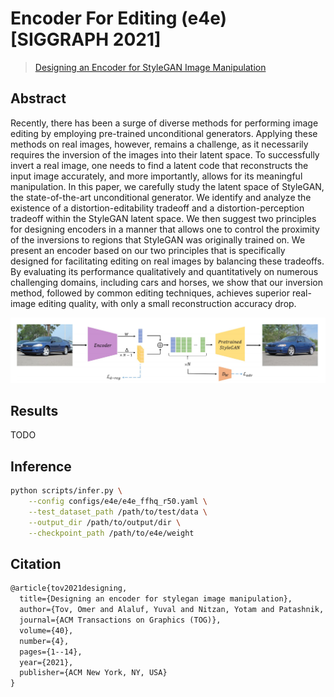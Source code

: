 # Encoder For Editing (e4e) [SIGGRAPH 2021]

> [Designing an Encoder for StyleGAN Image Manipulation](https://arxiv.org/abs/2102.02766)

## Abstract

Recently, there has been a surge of diverse methods for performing image editing by employing pre-trained unconditional generators. Applying these methods on real images, however, remains a challenge, as it necessarily requires the inversion of the images into their latent space. To successfully invert a real image, one needs to find a latent code that reconstructs the input image accurately, and more importantly, allows for its meaningful manipulation. In this paper, we carefully study the latent space of StyleGAN, the state-of-the-art unconditional generator. We identify and analyze the existence of a distortion-editability tradeoff and a distortion-perception tradeoff within the StyleGAN latent space. We then suggest two principles for designing encoders in a manner that allows one to control the proximity of the inversions to regions that StyleGAN was originally trained on. We present an encoder based on our two principles that is specifically designed for facilitating editing on real images by balancing these tradeoffs. By evaluating its performance qualitatively and quantitatively on numerous challenging domains, including cars and horses, we show that our inversion method, followed by common editing techniques, achieves superior real-image editing quality, with only a small reconstruction accuracy drop.

![e4e](../../docs/e4e.png)

## Results

TODO

## Inference

```bash
python scripts/infer.py \
	--config configs/e4e/e4e_ffhq_r50.yaml \
	--test_dataset_path /path/to/test/data \
    --output_dir /path/to/output/dir \
    --checkpoint_path /path/to/e4e/weight
```

## Citation

```latex
@article{tov2021designing,
  title={Designing an encoder for stylegan image manipulation},
  author={Tov, Omer and Alaluf, Yuval and Nitzan, Yotam and Patashnik, Or and Cohen-Or, Daniel},
  journal={ACM Transactions on Graphics (TOG)},
  volume={40},
  number={4},
  pages={1--14},
  year={2021},
  publisher={ACM New York, NY, USA}
}
```